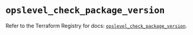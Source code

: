 # `opslevel_check_package_version`

Refer to the Terraform Registry for docs: [`opslevel_check_package_version`](https://registry.terraform.io/providers/opslevel/opslevel/1.6.3/docs/resources/check_package_version).
